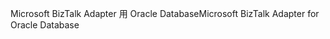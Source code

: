 <span data-ttu-id="13a58-101">Microsoft BizTalk Adapter 用 Oracle Database</span><span class="sxs-lookup"><span data-stu-id="13a58-101">Microsoft BizTalk Adapter for Oracle Database</span></span>